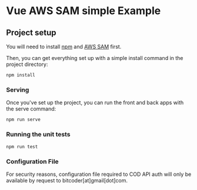 # Vue AWS SAM simple Example

## Project setup

You will need to install [npm](https://www.npmjs.com/) and [AWS SAM](https://aws.amazon.com/serverless/sam/) first.

Then, you can get everything set up with a simple install command in the project directory:

```
npm install
```

### Serving

Once you've set up the project, you can run the front and back apps with the serve command:

```
npm run serve
```

### Running the unit tests

```
npm run test
```

### Configuration File

For security reasons, configuration file required to COD API auth will only be available by request to bitcoder[at]gmail[dot]com.
